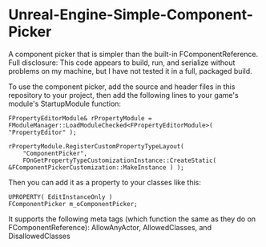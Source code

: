 # Unreal-Engine-Simple-Component-Picker
A component picker that is simpler than the built-in FComponentReference. Full disclosure: This code appears to build, run, and serialize without problems on my machine, but I have not tested it in a full, packaged build. 

To use the component picker, add the source and header files in this repository to your project, then add the following lines to your game's module's StartupModule function:

    FPropertyEditorModule& rPropertyModule = FModuleManager::LoadModuleChecked<FPropertyEditorModule>( "PropertyEditor" );

    rPropertyModule.RegisterCustomPropertyTypeLayout(
        "ComponentPicker",
        FOnGetPropertyTypeCustomizationInstance::CreateStatic( &FComponentPickerCustomization::MakeInstance ) );

Then you can add it as a property to your classes like this:

    UPROPERTY( EditInstanceOnly )
    FComponentPicker m_oComponentPicker;
    
It supports the following meta tags (which function the same as they do on FComponentReference): AllowAnyActor, AllowedClasses, and DisallowedClasses
